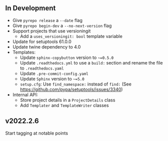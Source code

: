 In Development
--------------
- Give `pyrepo release` a `--date` flag
- Give `pyrepo begin-dev` a `--no-next-version` flag
- Support projects that use versioningit
    - Add a `uses_versioningit: bool` template variable
- Update for setuptools 61.0.0
- Update twine dependency to 4.0
- Templates:
    - Update `sphinx-copybutton` version to `~=0.5.0`
    - Update `.readthedocs.yml` to use a `build:` section and rename the file
      to `.readthedocs.yaml`
    - Update `.pre-commit-config.yaml`
    - Update `Sphinx` version to `~=5.0`
    - `setup.cfg`: Use `find_namespace:` instead of `find:` (See
      <https://github.com/pypa/setuptools/issues/3340>)
- Internal API:
    - Store project details in a `ProjectDetails` class
    - Add `Templater` and `TemplateWriter` classes

v2022.2.6
---------
Start tagging at notable points
